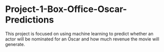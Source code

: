 # Project-1-Box-Office-Oscar-Predictions
This project is focused on using machine learning to predict whether an actor will be nominated for an Oscar and how much revenue the movie will generate.
